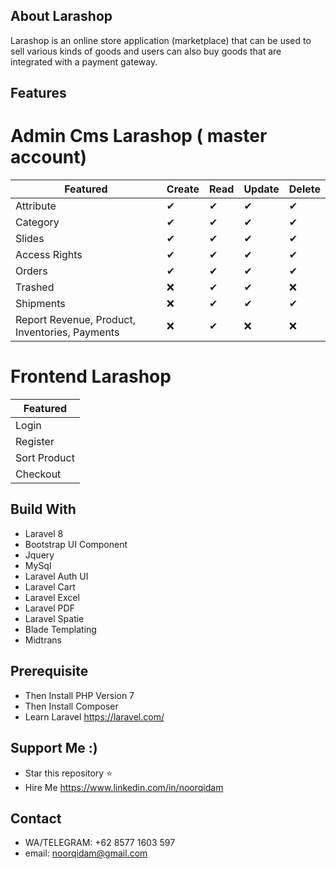 ## About Larashop

Larashop is an online store application (marketplace) that can be used to sell various kinds of goods and users can also buy goods that are integrated with a payment gateway.

## Features

# Admin Cms Larashop ( master account)

| Featured                                       | Create | Read | Update | Delete |
| ---------------------------------------------- | ------ | ---- | ------ | ------ |
| Attribute                                      | ✔      | ✔    | ✔      | ✔      |
| Category                                       | ✔      | ✔    | ✔      | ✔      |
| Slides                                         | ✔      | ✔    | ✔      | ✔      |
| Access Rights                                  | ✔      | ✔    | ✔      | ✔      |
| Orders                                         | ✔      | ✔    | ✔      | ✔      |
| Trashed                                        | ❌     | ✔    | ✔      | ❌     |
| Shipments                                      | ❌     | ✔    | ✔      | ✔      |
| Report Revenue, Product, Inventories, Payments | ❌     | ✔    | ❌     | ❌     |

# Frontend Larashop

| Featured     |
| ------------ |
| Login        |
| Register     |
| Sort Product |
| Checkout     |

## Build With

-   Laravel 8
-   Bootstrap UI Component
-   Jquery
-   MySql
-   Laravel Auth UI
-   Laravel Cart
-   Laravel Excel
-   Laravel PDF
-   Laravel Spatie
-   Blade Templating
-   Midtrans

## Prerequisite

-   Then Install PHP Version 7
-   Then Install Composer
-   Learn Laravel https://laravel.com/

## Support Me :)

-   Star this repository :star:
-   Hire Me https://www.linkedin.com/in/noorqidam

## Contact

-   WA/TELEGRAM: +62 8577 1603 597
-   email: noorqidam@gmail.com
